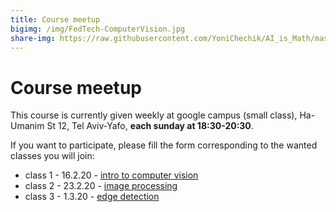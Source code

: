 ```yaml
---
title: Course meetup
bigimg: /img/FedTech-ComputerVision.jpg
share-img: https://raw.githubusercontent.com/YoniChechik/AI_is_Math/master/docs/img/FedTech-ComputerVision.jpg
---
```


# Course meetup 

This course is currently given weekly at google campus (small class), Ha-Umanim St 12, Tel Aviv-Yafo, **each sunday at 18:30-20:30**.

If you want to participate, please fill the form corresponding to the wanted classes you will join:

- class 1 - 16.2.20 - [intro to computer vision](https://docs.google.com/forms/d/e/1FAIpQLScHZb6wruJ0JyzqhcnSpJFdGm4lUG7kSwaSlhI8nrT1YZaBYg/viewform?usp=sf_link)
- class 2 - 23.2.20 - [image processing](https://docs.google.com/forms/d/e/1FAIpQLSelC0dCz2ijEXGhNiu3nyfi0wE09_3OYt9HX5efdhDRwABa0w/viewform?usp=sf_link)
- class 3 - 1.3.20 - [edge detection](https://docs.google.com/forms/d/e/1FAIpQLSdAmdmUI9JutDStlr03QHKuZwgGD06mCxXIK8qOLduojbDxJQ/viewform?usp=sf_link)